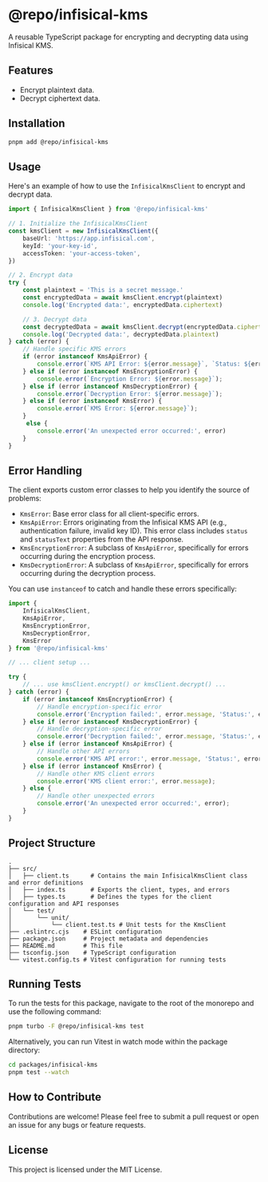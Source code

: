 # @repo/infisical-kms

A reusable TypeScript package for encrypting and decrypting data using Infisical KMS.

## Features

- Encrypt plaintext data.
- Decrypt ciphertext data.

## Installation

```bash
pnpm add @repo/infisical-kms
```

## Usage

Here's an example of how to use the `InfisicalKmsClient` to encrypt and decrypt data.

```typescript
import { InfisicalKmsClient } from '@repo/infisical-kms'

// 1. Initialize the InfisicalKmsClient
const kmsClient = new InfisicalKmsClient({
	baseUrl: 'https://app.infisical.com',
	keyId: 'your-key-id',
	accessToken: 'your-access-token',
})

// 2. Encrypt data
try {
	const plaintext = 'This is a secret message.'
	const encryptedData = await kmsClient.encrypt(plaintext)
	console.log('Encrypted data:', encryptedData.ciphertext)

	// 3. Decrypt data
	const decryptedData = await kmsClient.decrypt(encryptedData.ciphertext)
	console.log('Decrypted data:', decryptedData.plaintext)
} catch (error) {
	// Handle specific KMS errors
	if (error instanceof KmsApiError) {
		console.error(`KMS API Error: ${error.message}`, `Status: ${error.status}`);
	} else if (error instanceof KmsEncryptionError) {
		console.error(`Encryption Error: ${error.message}`);
	} else if (error instanceof KmsDecryptionError) {
		console.error(`Decryption Error: ${error.message}`);
	} else if (error instanceof KmsError) {
		console.error(`KMS Error: ${error.message}`);
	}
	 else {
		console.error('An unexpected error occurred:', error)
	}
}
```

## Error Handling

The client exports custom error classes to help you identify the source of problems:

- `KmsError`: Base error class for all client-specific errors.
- `KmsApiError`: Errors originating from the Infisical KMS API (e.g., authentication failure, invalid key ID). This error class includes `status` and `statusText` properties from the API response.
- `KmsEncryptionError`: A subclass of `KmsApiError`, specifically for errors occurring during the encryption process.
- `KmsDecryptionError`: A subclass of `KmsApiError`, specifically for errors occurring during the decryption process.

You can use `instanceof` to catch and handle these errors specifically:

```typescript
import {
	InfisicalKmsClient,
	KmsApiError,
	KmsEncryptionError,
	KmsDecryptionError,
	KmsError
} from '@repo/infisical-kms'

// ... client setup ...

try {
	// ... use kmsClient.encrypt() or kmsClient.decrypt() ...
} catch (error) {
	if (error instanceof KmsEncryptionError) {
		// Handle encryption-specific error
		console.error('Encryption failed:', error.message, 'Status:', error.status);
	} else if (error instanceof KmsDecryptionError) {
		// Handle decryption-specific error
		console.error('Decryption failed:', error.message, 'Status:', error.status);
	} else if (error instanceof KmsApiError) {
		// Handle other API errors
		console.error('KMS API error:', error.message, 'Status:', error.status);
	} else if (error instanceof KmsError) {
		// Handle other KMS client errors
		console.error('KMS client error:', error.message);
	} else {
		// Handle other unexpected errors
		console.error('An unexpected error occurred:', error);
	}
}
```

## Project Structure

```
.
├── src/
│   ├── client.ts      # Contains the main InfisicalKmsClient class and error definitions
│   ├── index.ts       # Exports the client, types, and errors
│   ├── types.ts       # Defines the types for the client configuration and API responses
│   └── test/
│       └── unit/
│           └── client.test.ts # Unit tests for the KmsClient
├── .eslintrc.cjs    # ESLint configuration
├── package.json     # Project metadata and dependencies
├── README.md        # This file
├── tsconfig.json    # TypeScript configuration
└── vitest.config.ts # Vitest configuration for running tests
```

## Running Tests

To run the tests for this package, navigate to the root of the monorepo and use the following command:

```bash
pnpm turbo -F @repo/infisical-kms test
```

Alternatively, you can run Vitest in watch mode within the package directory:

```bash
cd packages/infisical-kms
pnpm test --watch
```

## How to Contribute

Contributions are welcome! Please feel free to submit a pull request or open an issue for any bugs or feature requests.

## License

This project is licensed under the MIT License.
